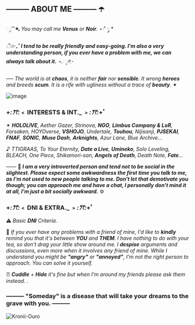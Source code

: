 ## ——— ABOUT ME ——— ☂️

ೃ⁀➷ _You may call me ***Venus*** or ***Noir***._ ⋆·˚ ༘ *

*ੈ✩‧₊˚ __I tend to be really friendly and easy-going. I'm also a very understanding person, if you ever have a problem with me, we can always talk about it.__ ⋆.ೃ࿔*:･

── _The world is at **chaos**, it is neither **fair** nor **sensible**. It wrong **heroes** and breeds **scum**. It is a rife with ugliness without a trace of **beauty**._ ✦

![image](https://github.com/user-attachments/assets/d5491e20-b1c4-44ea-a3ac-b656829cca1b)


### +*:ꔫ:*﹤ **__INTERESTS & INT.___** ﹥*:ꔫ:*+ﾟ

✶ *__HOLOLIVE__, Aether Gazer, Strinova, __NGO__, __Limbus Company & LoR__, Forsaken, HOYOverse, __VSHOJO__, Undertale, __Touhou__, Nijisanji, __PJSEKAI__, __FNAF__, __SONIC__, __Muse Dash__, __Arknights__, Azur Lane, Blue Archive...*

♪ *TTIGRAAS, To Your Eternity, __Date a Live__, __Umineko__, Solo Leveling, BLEACH, One Piece, Shikamori-san, __Angels of Death__, Death Note, __Fate__...*

—— 💎 _**I am a very introverted person and tend not to be social in the slightest. Please expect some awkwardness the first time you talk to me, as I'm not used to new people talking to me. Don't let that demotivate you though; you can approach me and have a chat, I personally don't mind it at all, I'm just a bit socially awkward.**_ ⚙️

### +*:ꔫ:*﹤ **__DNI & EXTRA.___** ﹥*:ꔫ:*+ﾟ

⚠️ _Basic **DNI** Criteria._

🔎 _If you ever have any problems with a friend of mine, I'd like to **kindly** remind you that it's between **YOU** and **THEM**. I have nothing to do with your tea, so don't drag your little show around me. I **despise** arguments and discussions, even more when it involves any friend of mine. While I understand you might be **"angry"** or **"annoyed"**, I'm not the right person to approach. You can solve it yourself._

⏰ _**Cuddle** + **Hide** it's fine but when I'm around my friends please ask them instead. ._
###  ——— "Someday" is a disease that will take your dreams to the grave with you. ——— 
![Kronii-Ouro](https://github.com/user-attachments/assets/35888cf6-75fb-4476-ab49-35479284c88d)
